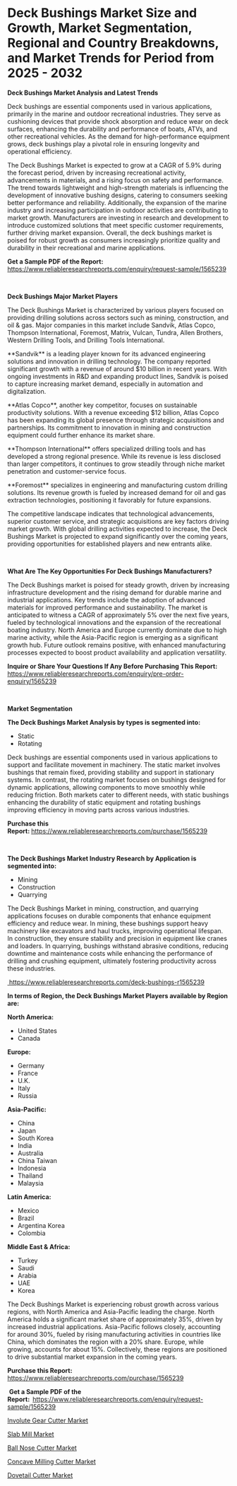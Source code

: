 <p><h1>Deck Bushings Market Size and Growth, Market Segmentation, Regional and Country Breakdowns, and Market Trends for Period from 2025 -  2032</h1></p><p><strong>Deck Bushings Market Analysis and Latest Trends</strong></p>
<p><p>Deck bushings are essential components used in various applications, primarily in the marine and outdoor recreational industries. They serve as cushioning devices that provide shock absorption and reduce wear on deck surfaces, enhancing the durability and performance of boats, ATVs, and other recreational vehicles. As the demand for high-performance equipment grows, deck bushings play a pivotal role in ensuring longevity and operational efficiency.</p><p>The Deck Bushings Market is expected to grow at a CAGR of 5.9% during the forecast period, driven by increasing recreational activity, advancements in materials, and a rising focus on safety and performance. The trend towards lightweight and high-strength materials is influencing the development of innovative bushing designs, catering to consumers seeking better performance and reliability. Additionally, the expansion of the marine industry and increasing participation in outdoor activities are contributing to market growth. Manufacturers are investing in research and development to introduce customized solutions that meet specific customer requirements, further driving market expansion. Overall, the deck bushings market is poised for robust growth as consumers increasingly prioritize quality and durability in their recreational and marine applications.</p></p>
<p><strong>Get a Sample PDF of the Report:&nbsp;</strong> <a href="https://www.reliableresearchreports.com/enquiry/request-sample/1565239?utm_campaign=115&utm_medium=2&utm_source=Github&utm_content=ia&utm_term=16022025&utm_id=deck-bushings">https://www.reliableresearchreports.com/enquiry/request-sample/1565239</a></p>
<p>&nbsp;</p>
<p><strong>Deck Bushings Major Market Players</strong></p>
<p><p>The Deck Bushings Market is characterized by various players focused on providing drilling solutions across sectors such as mining, construction, and oil & gas. Major companies in this market include Sandvik, Atlas Copco, Thompson International, Foremost, Matrix, Vulcan, Tundra, Allen Brothers, Western Drilling Tools, and Drilling Tools International.</p><p>**Sandvik** is a leading player known for its advanced engineering solutions and innovation in drilling technology. The company reported significant growth with a revenue of around $10 billion in recent years. With ongoing investments in R&D and expanding product lines, Sandvik is poised to capture increasing market demand, especially in automation and digitalization.</p><p>**Atlas Copco**, another key competitor, focuses on sustainable productivity solutions. With a revenue exceeding $12 billion, Atlas Copco has been expanding its global presence through strategic acquisitions and partnerships. Its commitment to innovation in mining and construction equipment could further enhance its market share.</p><p>**Thompson International** offers specialized drilling tools and has developed a strong regional presence. While its revenue is less disclosed than larger competitors, it continues to grow steadily through niche market penetration and customer-service focus.</p><p>**Foremost** specializes in engineering and manufacturing custom drilling solutions. Its revenue growth is fueled by increased demand for oil and gas extraction technologies, positioning it favorably for future expansions.</p><p>The competitive landscape indicates that technological advancements, superior customer service, and strategic acquisitions are key factors driving market growth. With global drilling activities expected to increase, the Deck Bushings Market is projected to expand significantly over the coming years, providing opportunities for established players and new entrants alike.</p></p>
<p>&nbsp;</p>
<p><strong>What Are The Key Opportunities For Deck Bushings Manufacturers?</strong></p>
<p><p>The Deck Bushings market is poised for steady growth, driven by increasing infrastructure development and the rising demand for durable marine and industrial applications. Key trends include the adoption of advanced materials for improved performance and sustainability. The market is anticipated to witness a CAGR of approximately 5% over the next five years, fueled by technological innovations and the expansion of the recreational boating industry. North America and Europe currently dominate due to high marine activity, while the Asia-Pacific region is emerging as a significant growth hub. Future outlook remains positive, with enhanced manufacturing processes expected to boost product availability and application versatility.</p></p>
<p><strong>Inquire or Share Your Questions If Any Before Purchasing This Report:</strong> <a href="https://www.reliableresearchreports.com/enquiry/pre-order-enquiry/1565239?utm_campaign=115&utm_medium=2&utm_source=Github&utm_content=ia&utm_term=16022025&utm_id=deck-bushings">https://www.reliableresearchreports.com/enquiry/pre-order-enquiry/1565239</a></p>
<p>&nbsp;</p>
<p><strong>Market Segmentation</strong></p>
<p><strong>The Deck Bushings Market Analysis by types is segmented into:</strong></p>
<p><ul><li>Static</li><li>Rotating</li></ul></p>
<p><p>Deck bushings are essential components used in various applications to support and facilitate movement in machinery. The static market involves bushings that remain fixed, providing stability and support in stationary systems. In contrast, the rotating market focuses on bushings designed for dynamic applications, allowing components to move smoothly while reducing friction. Both markets cater to different needs, with static bushings enhancing the durability of static equipment and rotating bushings improving efficiency in moving parts across various industries.</p></p>
<p><strong>Purchase this Report:&nbsp;</strong><a href="https://www.reliableresearchreports.com/purchase/1565239?utm_campaign=115&utm_medium=2&utm_source=Github&utm_content=ia&utm_term=16022025&utm_id=deck-bushings">https://www.reliableresearchreports.com/purchase/1565239</a></p>
<p>&nbsp;</p>
<p><strong>The Deck Bushings Market Industry Research by Application is segmented into:</strong></p>
<p><ul><li>Mining</li><li>Construction</li><li>Quarrying</li></ul></p>
<p><p>The Deck Bushings Market in mining, construction, and quarrying applications focuses on durable components that enhance equipment efficiency and reduce wear. In mining, these bushings support heavy machinery like excavators and haul trucks, improving operational lifespan. In construction, they ensure stability and precision in equipment like cranes and loaders. In quarrying, bushings withstand abrasive conditions, reducing downtime and maintenance costs while enhancing the performance of drilling and crushing equipment, ultimately fostering productivity across these industries.</p></p>
<p><a href="https://www.reliableresearchreports.com/deck-bushings-r1565239?utm_campaign=115&utm_medium=2&utm_source=Github&utm_content=ia&utm_term=16022025&utm_id=deck-bushings">&nbsp;https://www.reliableresearchreports.com/deck-bushings-r1565239</a></p>
<p><strong>In terms of Region, the Deck Bushings Market Players available by Region are:</strong></p>
<p>
    <p> <strong> North America: </strong>
        <ul>
            <li>United States</li>
            <li>Canada</li>
        </ul>
        </p> 
    <p> <strong> Europe: </strong>
        <ul>
            <li>Germany</li>
            <li>France</li>
            <li>U.K.</li>
            <li>Italy</li>
            <li>Russia</li>
        </ul>
        </p> 
    <p> <strong> Asia-Pacific: </strong>
        <ul>
            <li>China</li>
            <li>Japan</li>
            <li>South Korea</li>
            <li>India</li>
            <li>Australia</li>
            <li>China Taiwan</li>
            <li>Indonesia</li>
            <li>Thailand</li>
            <li>Malaysia</li>
        </ul>
        </p> 
    <p> <strong> Latin America: </strong>
        <ul>
            <li>Mexico</li>
            <li>Brazil</li>
            <li>Argentina Korea</li>
            <li>Colombia</li>
        </ul>
        </p> 
    <p> <strong> Middle East & Africa: </strong>
        <ul>
            <li>Turkey</li>
            <li>Saudi</li>
            <li>Arabia</li>
            <li>UAE</li>
            <li>Korea</li>
        </ul>
    </p>
    </p>
<p><p>The Deck Bushings Market is experiencing robust growth across various regions, with North America and Asia-Pacific leading the charge. North America holds a significant market share of approximately 35%, driven by increased industrial applications. Asia-Pacific follows closely, accounting for around 30%, fueled by rising manufacturing activities in countries like China, which dominates the region with a 20% share. Europe, while growing, accounts for about 15%. Collectively, these regions are positioned to drive substantial market expansion in the coming years.</p></p>
<p><strong>Purchase this Report: </strong><a href="https://www.reliableresearchreports.com/purchase/1565239?utm_campaign=115&utm_medium=2&utm_source=Github&utm_content=ia&utm_term=16022025&utm_id=deck-bushings">https://www.reliableresearchreports.com/purchase/1565239</a></p>
<p>&nbsp;<strong>Get a Sample PDF of the Report:&nbsp;&nbsp;</strong><a href="https://www.reliableresearchreports.com/enquiry/request-sample/1565239?utm_campaign=115&utm_medium=2&utm_source=Github&utm_content=ia&utm_term=16022025&utm_id=deck-bushings">https://www.reliableresearchreports.com/enquiry/request-sample/1565239</a></p>
<p><strong></strong></p>
<p><p><a href="https://github.com/balapopepi/Market-Research-Report-List-1/blob/main/involute-gear-cutter-market.md?utm_campaign=115&utm_medium=2&utm_source=Github&utm_content=ia&utm_term=16022025&utm_id=deck-bushings">Involute Gear Cutter Market</a></p><p><a href="https://github.com/tashipmhuiri/Market-Research-Report-List-1/blob/main/slab-mill-market.md?utm_campaign=115&utm_medium=2&utm_source=Github&utm_content=ia&utm_term=16022025&utm_id=deck-bushings">Slab Mill Market</a></p><p><a href="https://github.com/akrachveslov/Market-Research-Report-List-1/blob/main/ball-nose-cutter-market.md?utm_campaign=115&utm_medium=2&utm_source=Github&utm_content=ia&utm_term=16022025&utm_id=deck-bushings">Ball Nose Cutter Market</a></p><p><a href="https://github.com/adyawafurber1/Market-Research-Report-List-1/blob/main/concave-milling-cutter-market.md?utm_campaign=115&utm_medium=2&utm_source=Github&utm_content=ia&utm_term=16022025&utm_id=deck-bushings">Concave Milling Cutter Market</a></p><p><a href="https://github.com/lynlynyusay/Market-Research-Report-List-1/blob/main/dovetail-cutter-market.md?utm_campaign=115&utm_medium=2&utm_source=Github&utm_content=ia&utm_term=16022025&utm_id=deck-bushings">Dovetail Cutter Market</a></p></p>